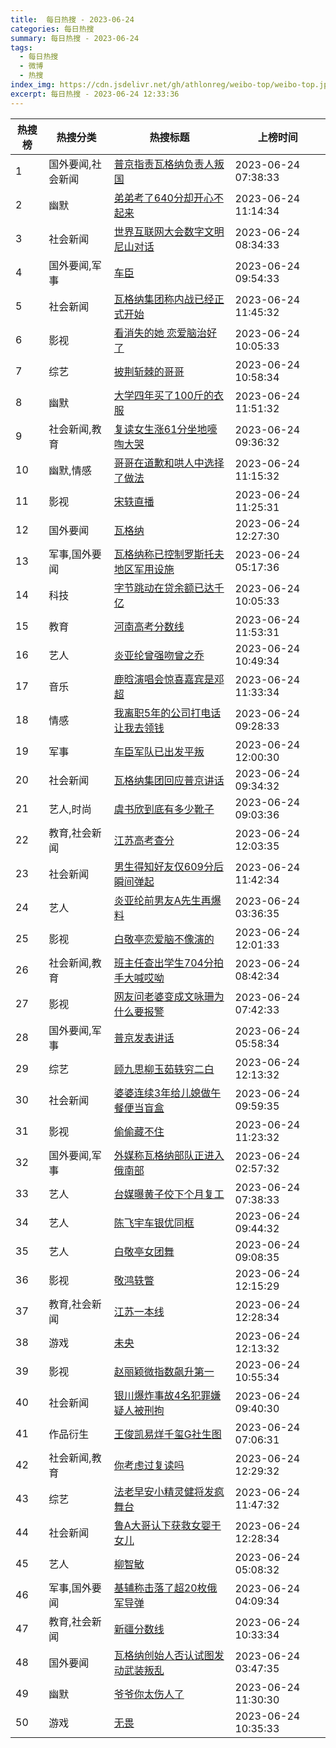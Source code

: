 ```yaml
---
title:  每日热搜 - 2023-06-24
categories: 每日热搜
summary: 每日热搜 - 2023-06-24
tags:
  - 每日热搜
  - 微博
  - 热搜
index_img: https://cdn.jsdelivr.net/gh/athlonreg/weibo-top/weibo-top.jpeg
excerpt: 每日热搜 - 2023-06-24 12:33:36
---
```


| 热搜榜 | 热搜分类 | 热搜标题 | 上榜时间 |
| --- | --- | --- | --- |
| 1 | 国外要闻,社会新闻 | [普京指责瓦格纳负责人叛国](https://s.weibo.com/weibo%3Fq%3D%2523%E6%99%AE%E4%BA%AC%E6%8C%87%E8%B4%A3%E7%93%A6%E6%A0%BC%E7%BA%B3%E8%B4%9F%E8%B4%A3%E4%BA%BA%E5%8F%9B%E5%9B%BD%2523) | 2023-06-24 07:38:33 | 
| 2 | 幽默 | [弟弟考了640分却开心不起来](https://s.weibo.com/weibo%3Fq%3D%2523%E5%BC%9F%E5%BC%9F%E8%80%83%E4%BA%86640%E5%88%86%E5%8D%B4%E5%BC%80%E5%BF%83%E4%B8%8D%E8%B5%B7%E6%9D%A5%2523) | 2023-06-24 11:14:34 | 
| 3 | 社会新闻 | [世界互联网大会数字文明尼山对话](https://s.weibo.com/weibo%3Fq%3D%2523%E4%B8%96%E7%95%8C%E4%BA%92%E8%81%94%E7%BD%91%E5%A4%A7%E4%BC%9A%E6%95%B0%E5%AD%97%E6%96%87%E6%98%8E%E5%B0%BC%E5%B1%B1%E5%AF%B9%E8%AF%9D%2523) | 2023-06-24 08:34:33 | 
| 4 | 国外要闻,军事 | [车臣](https://s.weibo.com/weibo%3Fq%3D%2523%E8%BD%A6%E8%87%A3%2523) | 2023-06-24 09:54:33 | 
| 5 | 社会新闻 | [瓦格纳集团称内战已经正式开始](https://s.weibo.com/weibo%3Fq%3D%2523%E7%93%A6%E6%A0%BC%E7%BA%B3%E9%9B%86%E5%9B%A2%E7%A7%B0%E5%86%85%E6%88%98%E5%B7%B2%E7%BB%8F%E6%AD%A3%E5%BC%8F%E5%BC%80%E5%A7%8B%2523) | 2023-06-24 11:45:32 | 
| 6 | 影视 | [看消失的她 恋爱脑治好了](https://s.weibo.com/weibo%3Fq%3D%2523%E7%9C%8B%E6%B6%88%E5%A4%B1%E7%9A%84%E5%A5%B9%20%E6%81%8B%E7%88%B1%E8%84%91%E6%B2%BB%E5%A5%BD%E4%BA%86%2523) | 2023-06-24 10:05:33 | 
| 7 | 综艺 | [披荆斩棘的哥哥](https://s.weibo.com/weibo%3Fq%3D%2523%E6%8A%AB%E8%8D%86%E6%96%A9%E6%A3%98%E7%9A%84%E5%93%A5%E5%93%A5%2523) | 2023-06-24 10:58:34 | 
| 8 | 幽默 | [大学四年买了100斤的衣服](https://s.weibo.com/weibo%3Fq%3D%2523%E5%A4%A7%E5%AD%A6%E5%9B%9B%E5%B9%B4%E4%B9%B0%E4%BA%86100%E6%96%A4%E7%9A%84%E8%A1%A3%E6%9C%8D%2523) | 2023-06-24 11:51:32 | 
| 9 | 社会新闻,教育 | [复读女生涨61分坐地嚎啕大哭](https://s.weibo.com/weibo%3Fq%3D%2523%E5%A4%8D%E8%AF%BB%E5%A5%B3%E7%94%9F%E6%B6%A861%E5%88%86%E5%9D%90%E5%9C%B0%E5%9A%8E%E5%95%95%E5%A4%A7%E5%93%AD%2523) | 2023-06-24 09:36:32 | 
| 10 | 幽默,情感 | [哥哥在道歉和哄人中选择了做法](https://s.weibo.com/weibo%3Fq%3D%2523%E5%93%A5%E5%93%A5%E5%9C%A8%E9%81%93%E6%AD%89%E5%92%8C%E5%93%84%E4%BA%BA%E4%B8%AD%E9%80%89%E6%8B%A9%E4%BA%86%E5%81%9A%E6%B3%95%2523) | 2023-06-24 11:15:32 | 
| 11 | 影视 | [宋轶直播](https://s.weibo.com/weibo%3Fq%3D%2523%E5%AE%8B%E8%BD%B6%E7%9B%B4%E6%92%AD%2523) | 2023-06-24 11:25:31 | 
| 12 | 国外要闻 | [瓦格纳](https://s.weibo.com/weibo%3Fq%3D%2523%E7%93%A6%E6%A0%BC%E7%BA%B3%2523) | 2023-06-24 12:27:30 | 
| 13 | 军事,国外要闻 | [瓦格纳称已控制罗斯托夫地区军用设施](https://s.weibo.com/weibo%3Fq%3D%2523%E7%93%A6%E6%A0%BC%E7%BA%B3%E7%A7%B0%E5%B7%B2%E6%8E%A7%E5%88%B6%E7%BD%97%E6%96%AF%E6%89%98%E5%A4%AB%E5%9C%B0%E5%8C%BA%E5%86%9B%E7%94%A8%E8%AE%BE%E6%96%BD%2523) | 2023-06-24 05:17:36 | 
| 14 | 科技 | [字节跳动在贷余额已达千亿](https://s.weibo.com/weibo%3Fq%3D%2523%E5%AD%97%E8%8A%82%E8%B7%B3%E5%8A%A8%E5%9C%A8%E8%B4%B7%E4%BD%99%E9%A2%9D%E5%B7%B2%E8%BE%BE%E5%8D%83%E4%BA%BF%2523) | 2023-06-24 10:05:33 | 
| 15 | 教育 | [河南高考分数线](https://s.weibo.com/weibo%3Fq%3D%2523%E6%B2%B3%E5%8D%97%E9%AB%98%E8%80%83%E5%88%86%E6%95%B0%E7%BA%BF%2523) | 2023-06-24 11:53:31 | 
| 16 | 艺人 | [炎亚纶曾强吻曾之乔](https://s.weibo.com/weibo%3Fq%3D%2523%E7%82%8E%E4%BA%9A%E7%BA%B6%E6%9B%BE%E5%BC%BA%E5%90%BB%E6%9B%BE%E4%B9%8B%E4%B9%94%2523) | 2023-06-24 10:49:34 | 
| 17 | 音乐 | [鹿晗演唱会惊喜嘉宾是邓超](https://s.weibo.com/weibo%3Fq%3D%2523%E9%B9%BF%E6%99%97%E6%BC%94%E5%94%B1%E4%BC%9A%E6%83%8A%E5%96%9C%E5%98%89%E5%AE%BE%E6%98%AF%E9%82%93%E8%B6%85%2523) | 2023-06-24 11:33:34 | 
| 18 | 情感 | [我离职5年的公司打电话让我去领钱](https://s.weibo.com/weibo%3Fq%3D%2523%E6%88%91%E7%A6%BB%E8%81%8C5%E5%B9%B4%E7%9A%84%E5%85%AC%E5%8F%B8%E6%89%93%E7%94%B5%E8%AF%9D%E8%AE%A9%E6%88%91%E5%8E%BB%E9%A2%86%E9%92%B1%2523) | 2023-06-24 09:28:33 | 
| 19 | 军事 | [车臣军队已出发平叛](https://s.weibo.com/weibo%3Fq%3D%2523%E8%BD%A6%E8%87%A3%E5%86%9B%E9%98%9F%E5%B7%B2%E5%87%BA%E5%8F%91%E5%B9%B3%E5%8F%9B%2523) | 2023-06-24 12:00:30 | 
| 20 | 社会新闻 | [瓦格纳集团回应普京讲话](https://s.weibo.com/weibo%3Fq%3D%2523%E7%93%A6%E6%A0%BC%E7%BA%B3%E9%9B%86%E5%9B%A2%E5%9B%9E%E5%BA%94%E6%99%AE%E4%BA%AC%E8%AE%B2%E8%AF%9D%2523) | 2023-06-24 09:34:32 | 
| 21 | 艺人,时尚 | [虞书欣到底有多少靴子](https://s.weibo.com/weibo%3Fq%3D%2523%E8%99%9E%E4%B9%A6%E6%AC%A3%E5%88%B0%E5%BA%95%E6%9C%89%E5%A4%9A%E5%B0%91%E9%9D%B4%E5%AD%90%2523) | 2023-06-24 09:03:36 | 
| 22 | 教育,社会新闻 | [江苏高考查分](https://s.weibo.com/weibo%3Fq%3D%2523%E6%B1%9F%E8%8B%8F%E9%AB%98%E8%80%83%E6%9F%A5%E5%88%86%2523) | 2023-06-24 12:03:35 | 
| 23 | 社会新闻 | [男生得知好友仅609分后瞬间弹起](https://s.weibo.com/weibo%3Fq%3D%2523%E7%94%B7%E7%94%9F%E5%BE%97%E7%9F%A5%E5%A5%BD%E5%8F%8B%E4%BB%85609%E5%88%86%E5%90%8E%E7%9E%AC%E9%97%B4%E5%BC%B9%E8%B5%B7%2523) | 2023-06-24 11:42:34 | 
| 24 | 艺人 | [炎亚纶前男友A先生再爆料](https://s.weibo.com/weibo%3Fq%3D%2523%E7%82%8E%E4%BA%9A%E7%BA%B6%E5%89%8D%E7%94%B7%E5%8F%8BA%E5%85%88%E7%94%9F%E5%86%8D%E7%88%86%E6%96%99%2523) | 2023-06-24 03:36:35 | 
| 25 | 影视 | [白敬亭恋爱脑不像演的](https://s.weibo.com/weibo%3Fq%3D%2523%E7%99%BD%E6%95%AC%E4%BA%AD%E6%81%8B%E7%88%B1%E8%84%91%E4%B8%8D%E5%83%8F%E6%BC%94%E7%9A%84%2523) | 2023-06-24 12:01:33 | 
| 26 | 社会新闻,教育 | [班主任查出学生704分拍手大喊哎呦](https://s.weibo.com/weibo%3Fq%3D%2523%E7%8F%AD%E4%B8%BB%E4%BB%BB%E6%9F%A5%E5%87%BA%E5%AD%A6%E7%94%9F704%E5%88%86%E6%8B%8D%E6%89%8B%E5%A4%A7%E5%96%8A%E5%93%8E%E5%91%A6%2523) | 2023-06-24 08:42:34 | 
| 27 | 影视 | [网友问老婆变成文咏珊为什么要报警](https://s.weibo.com/weibo%3Fq%3D%2523%E7%BD%91%E5%8F%8B%E9%97%AE%E8%80%81%E5%A9%86%E5%8F%98%E6%88%90%E6%96%87%E5%92%8F%E7%8F%8A%E4%B8%BA%E4%BB%80%E4%B9%88%E8%A6%81%E6%8A%A5%E8%AD%A6%2523) | 2023-06-24 07:42:33 | 
| 28 | 国外要闻,军事 | [普京发表讲话](https://s.weibo.com/weibo%3Fq%3D%2523%E6%99%AE%E4%BA%AC%E5%8F%91%E8%A1%A8%E8%AE%B2%E8%AF%9D%2523) | 2023-06-24 05:58:34 | 
| 29 | 综艺 | [顾九思柳玉茹轶穷二白](https://s.weibo.com/weibo%3Fq%3D%2523%E9%A1%BE%E4%B9%9D%E6%80%9D%E6%9F%B3%E7%8E%89%E8%8C%B9%E8%BD%B6%E7%A9%B7%E4%BA%8C%E7%99%BD%2523) | 2023-06-24 12:13:32 | 
| 30 | 社会新闻 | [婆婆连续3年给儿媳做午餐便当盲盒](https://s.weibo.com/weibo%3Fq%3D%2523%E5%A9%86%E5%A9%86%E8%BF%9E%E7%BB%AD3%E5%B9%B4%E7%BB%99%E5%84%BF%E5%AA%B3%E5%81%9A%E5%8D%88%E9%A4%90%E4%BE%BF%E5%BD%93%E7%9B%B2%E7%9B%92%2523) | 2023-06-24 09:59:35 | 
| 31 | 影视 | [偷偷藏不住](https://s.weibo.com/weibo%3Fq%3D%2523%E5%81%B7%E5%81%B7%E8%97%8F%E4%B8%8D%E4%BD%8F%2523) | 2023-06-24 11:23:32 | 
| 32 | 国外要闻,军事 | [外媒称瓦格纳部队正进入俄南部](https://s.weibo.com/weibo%3Fq%3D%2523%E5%A4%96%E5%AA%92%E7%A7%B0%E7%93%A6%E6%A0%BC%E7%BA%B3%E9%83%A8%E9%98%9F%E6%AD%A3%E8%BF%9B%E5%85%A5%E4%BF%84%E5%8D%97%E9%83%A8%2523) | 2023-06-24 02:57:32 | 
| 33 | 艺人 | [台媒曝黄子佼下个月复工](https://s.weibo.com/weibo%3Fq%3D%2523%E5%8F%B0%E5%AA%92%E6%9B%9D%E9%BB%84%E5%AD%90%E4%BD%BC%E4%B8%8B%E4%B8%AA%E6%9C%88%E5%A4%8D%E5%B7%A5%2523) | 2023-06-24 07:38:33 | 
| 34 | 艺人 | [陈飞宇车银优同框](https://s.weibo.com/weibo%3Fq%3D%2523%E9%99%88%E9%A3%9E%E5%AE%87%E8%BD%A6%E9%93%B6%E4%BC%98%E5%90%8C%E6%A1%86%2523) | 2023-06-24 09:44:32 | 
| 35 | 艺人 | [白敬亭女团舞](https://s.weibo.com/weibo%3Fq%3D%2523%E7%99%BD%E6%95%AC%E4%BA%AD%E5%A5%B3%E5%9B%A2%E8%88%9E%2523) | 2023-06-24 09:08:35 | 
| 36 | 影视 | [敬鸿轶瞥](https://s.weibo.com/weibo%3Fq%3D%2523%E6%95%AC%E9%B8%BF%E8%BD%B6%E7%9E%A5%2523) | 2023-06-24 12:15:29 | 
| 37 | 教育,社会新闻 | [江苏一本线](https://s.weibo.com/weibo%3Fq%3D%2523%E6%B1%9F%E8%8B%8F%E4%B8%80%E6%9C%AC%E7%BA%BF%2523) | 2023-06-24 12:28:34 | 
| 38 | 游戏 | [未央](https://s.weibo.com/weibo%3Fq%3D%2523%E6%9C%AA%E5%A4%AE%2523) | 2023-06-24 12:13:32 | 
| 39 | 影视 | [赵丽颖微指数飙升第一](https://s.weibo.com/weibo%3Fq%3D%2523%E8%B5%B5%E4%B8%BD%E9%A2%96%E5%BE%AE%E6%8C%87%E6%95%B0%E9%A3%99%E5%8D%87%E7%AC%AC%E4%B8%80%2523) | 2023-06-24 10:55:34 | 
| 40 | 社会新闻 | [银川爆炸事故4名犯罪嫌疑人被刑拘](https://s.weibo.com/weibo%3Fq%3D%2523%E9%93%B6%E5%B7%9D%E7%88%86%E7%82%B8%E4%BA%8B%E6%95%854%E5%90%8D%E7%8A%AF%E7%BD%AA%E5%AB%8C%E7%96%91%E4%BA%BA%E8%A2%AB%E5%88%91%E6%8B%98%2523) | 2023-06-24 09:40:30 | 
| 41 | 作品衍生 | [王俊凯易烊千玺G社生图](https://s.weibo.com/weibo%3Fq%3D%2523%E7%8E%8B%E4%BF%8A%E5%87%AF%E6%98%93%E7%83%8A%E5%8D%83%E7%8E%BAG%E7%A4%BE%E7%94%9F%E5%9B%BE%2523) | 2023-06-24 07:06:31 | 
| 42 | 社会新闻,教育 | [你考虑过复读吗](https://s.weibo.com/weibo%3Fq%3D%2523%E4%BD%A0%E8%80%83%E8%99%91%E8%BF%87%E5%A4%8D%E8%AF%BB%E5%90%97%2523) | 2023-06-24 12:29:32 | 
| 43 | 综艺 | [法老早安小精灵健将发疯舞台](https://s.weibo.com/weibo%3Fq%3D%2523%E6%B3%95%E8%80%81%E6%97%A9%E5%AE%89%E5%B0%8F%E7%B2%BE%E7%81%B5%E5%81%A5%E5%B0%86%E5%8F%91%E7%96%AF%E8%88%9E%E5%8F%B0%2523) | 2023-06-24 11:47:32 | 
| 44 | 社会新闻 | [鲁A大哥认下获救女婴干女儿](https://s.weibo.com/weibo%3Fq%3D%2523%E9%B2%81A%E5%A4%A7%E5%93%A5%E8%AE%A4%E4%B8%8B%E8%8E%B7%E6%95%91%E5%A5%B3%E5%A9%B4%E5%B9%B2%E5%A5%B3%E5%84%BF%2523) | 2023-06-24 12:28:34 | 
| 45 | 艺人 | [柳智敏](https://s.weibo.com/weibo%3Fq%3D%2523%E6%9F%B3%E6%99%BA%E6%95%8F%2523) | 2023-06-24 05:08:32 | 
| 46 | 军事,国外要闻 | [基辅称击落了超20枚俄军导弹](https://s.weibo.com/weibo%3Fq%3D%2523%E5%9F%BA%E8%BE%85%E7%A7%B0%E5%87%BB%E8%90%BD%E4%BA%86%E8%B6%8520%E6%9E%9A%E4%BF%84%E5%86%9B%E5%AF%BC%E5%BC%B9%2523) | 2023-06-24 04:09:34 | 
| 47 | 教育,社会新闻 | [新疆分数线](https://s.weibo.com/weibo%3Fq%3D%2523%E6%96%B0%E7%96%86%E5%88%86%E6%95%B0%E7%BA%BF%2523) | 2023-06-24 10:33:34 | 
| 48 | 国外要闻 | [瓦格纳创始人否认试图发动武装叛乱](https://s.weibo.com/weibo%3Fq%3D%2523%E7%93%A6%E6%A0%BC%E7%BA%B3%E5%88%9B%E5%A7%8B%E4%BA%BA%E5%90%A6%E8%AE%A4%E8%AF%95%E5%9B%BE%E5%8F%91%E5%8A%A8%E6%AD%A6%E8%A3%85%E5%8F%9B%E4%B9%B1%2523) | 2023-06-24 03:47:35 | 
| 49 | 幽默 | [爷爷你太伤人了](https://s.weibo.com/weibo%3Fq%3D%2523%E7%88%B7%E7%88%B7%E4%BD%A0%E5%A4%AA%E4%BC%A4%E4%BA%BA%E4%BA%86%2523) | 2023-06-24 11:30:30 | 
| 50 | 游戏 | [无畏](https://s.weibo.com/weibo%3Fq%3D%2523%E6%97%A0%E7%95%8F%2523) | 2023-06-24 10:35:33 | 
